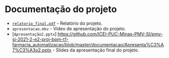 # Documentação do projeto

* [`relatorio_final.pdf`](https://github.com/ICEI-PUC-Minas-PMV-SI/pmv-si-2021-2-e2-proj-bpm-t1-farmacia_automatizacao/blob/d0c5d1eab50186302fe1cfeca3efc371951f19b7/documentacao/relatorio_final.pdf) - Relatório do projeto.
* `apresentacao.mkv` - Vídeo de apresentação do projeto.
* [`Apresentação2.pptx`] https://github.com/ICEI-PUC-Minas-PMV-SI/pmv-si-2021-2-e2-proj-bpm-t1-farmacia_automatizacao/blob/master/documentacao/Apresenta%C3%A7%C3%A3o2.pptx - Slides da apresentação final do projeto.

